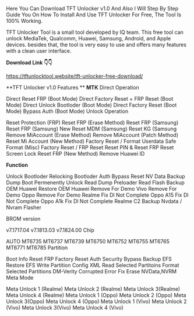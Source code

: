 Here You Can Download TFT Unlocker v1.0 And Also I Will Step By Step Guide You On How To Install And Use TFT Unlocker For Free, The Tool Is 100% Working.

TFT Unlocker Tool is a small tool developed by IQ team. This free tool can unlock MediaTek, Qualcomm, Huawei, Samsung, Android, and Apple devices. besides that, the tool is very easy to use and offers many features with a clean user interface.

**Download Link 👇👇**

https://tftunlocktool.website/tft-unlocker-free-download/

**TFT Unlocker v1.0 Features
**
**MTK**
Direct Operation

Direct Reset FRP (Boot Mode)
Direct Factory Reset + FRP Reset (Boot Mode)
Direct Unlock Bootloder (Boot Mode)
Direct Factory Reset (Boot Mode)
Bypass Auth (Boot Mode)
Unlock Operation

Reset Protection (FRP)
Reset FRP (Erase Method)
Reset FRP (Samsung)
Reset FRP (Samsung) New
Reset MDM (Samsung)
Reset KG (Samsung
Remove MiAccount (Erase Method)
Remove MiAccount (Patch Method)
Reset Mi Account (New Method)
Factory Reset / Format Userdata
Safe Format (Misc)
Factory Reset / FRP Reset
Reset PIN & Reset FRP
Reset Screen Lock
Reset FRP (New Method)
Remove Huawei ID

**Function**

Unlock Bootloder
Relocking Bootloder
Auth Bypass
Reset NV Data
Backup Dump Boot
Permenently Unlock
Read Dump Preloader
Read Flash
Backup OEM Huawei
Restore OEM Huawei
Remove For Demo Vivo
Remove For Demo Oppo
Remove For Demo Realme
Fix Dl Not Complete Oppo A15
Fix Dl Not Complete Oppo A1k
Fix Dl Not Complete Realme C2
Backup Nvdata / Nvram
Flasher

BROM version

v7.1717.04
v7.1813.03
v7.1824.00
Chip

AUTO
MT6735
MT6737
MT6739
MT6750
MT6752
MT6755
MT6765
MT6771
MT6785
Partition

Boot Info
Reset FRP
Factory Reset
Auth Security Bypass
Backup EFS
Restore EFS
Write Partition Config XML
Read Selected Partitoins
Format Selected Partitions
DM-Verity Corrupted Error Fix
Erase NVData,NVRM
Meta Mode

Meta Unlock 1 (Realme)
Meta Unlock 2 (Realme)
Meta Unlock 3(Realme)
Meta Unlock 4 (Realme)
Meta Unlock 1 (Oppo)
Meta Unlock 2 (Oppo)
Meta Unlock 3(Oppo)
Meta Unlock 4 (Oppo)
Meta Unlock 1 (Vivo)
Meta Unlock 2 (Vivo)
Meta Unlock 3(Vivo)
Meta Unlock 4 (Vivo)
